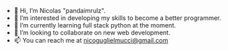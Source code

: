 - 👋 Hi, I’m Nicolas "pandaimrulz". 
- 👀 I’m interested in developing my skills to become a better programmer.
- 🌱 I’m currently learning full stack python at the moment. 
- 💞️ I’m looking to collaborate on new web development. 
- 📫 You can reach me at nicoguglielmucci@gmail.com

<!---
Pandaimrulz/Pandaimrulz is a ✨ special ✨ repository because its `README.md` (this file) appears on your GitHub profile.
You can click the Preview link to take a look at your changes.
--->
